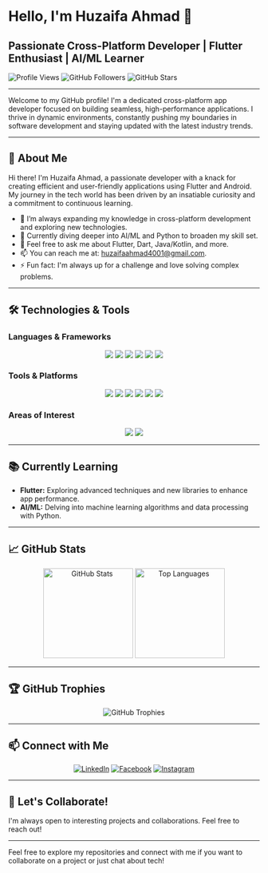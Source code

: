 # Hello, I'm Huzaifa Ahmad 👋
## Passionate Cross-Platform Developer | Flutter Enthusiast | AI/ML Learner

![Profile Views](https://komarev.com/ghpvc/?username=huzaifaAhmad9&color=blue)
![GitHub Followers](https://img.shields.io/github/followers/huzaifaAhmad9?style=social)
![GitHub Stars](https://img.shields.io/github/stars/huzaifaAhmad9?style=social)

---

Welcome to my GitHub profile! I'm a dedicated cross-platform app developer focused on building seamless, high-performance applications. I thrive in dynamic environments, constantly pushing my boundaries in software development and staying updated with the latest industry trends.

---

## 🚀 About Me

Hi there! I'm Huzaifa Ahmad, a passionate developer with a knack for creating efficient and user-friendly applications using Flutter and Android. My journey in the tech world has been driven by an insatiable curiosity and a commitment to continuous learning.

- 🌱 I’m always expanding my knowledge in cross-platform development and exploring new technologies.
- 💼 Currently diving deeper into AI/ML and Python to broaden my skill set.
- 💬 Feel free to ask me about Flutter, Dart, Java/Kotlin, and more.
- 📫 You can reach me at: huzaifaahmad4001@gmail.com.
- ⚡ Fun fact: I'm always up for a challenge and love solving complex problems.

---

## 🛠️ Technologies & Tools

### Languages & Frameworks
<p align="center">
  <img src="https://img.shields.io/badge/Dart-0175C2?style=for-the-badge&logo=dart&logoColor=white" />
  <img src="https://img.shields.io/badge/Flutter-02569B?style=for-the-badge&logo=flutter&logoColor=white" />
  <img src="https://img.shields.io/badge/Java-007396?style=for-the-badge&logo=java&logoColor=white" />
  <img src="https://img.shields.io/badge/Kotlin-0095D5?style=for-the-badge&logo=kotlin&logoColor=white" />
  <img src="https://img.shields.io/badge/Python-3776AB?style=for-the-badge&logo=python&logoColor=white" />
  <img src="https://img.shields.io/badge/XML-FF6600?style=for-the-badge&logo=xml&logoColor=white" />
</p>

### Tools & Platforms
<p align="center">
  <img src="https://img.shields.io/badge/Git-F05032?style=for-the-badge&logo=git&logoColor=white" />
  <img src="https://img.shields.io/badge/GitHub-181717?style=for-the-badge&logo=github&logoColor=white" />
  <img src="https://img.shields.io/badge/VS%20Code-007ACC?style=for-the-badge&logo=visual-studio-code&logoColor=white" />
  <img src="https://img.shields.io/badge/Android_Studio-3DDC84?style=for-the-badge&logo=android-studio&logoColor=white" />
  <img src="https://img.shields.io/badge/Firebase-FFCA28?style=for-the-badge&logo=firebase&logoColor=black" />
  <img src="https://img.shields.io/badge/Postman-FF6C37?style=for-the-badge&logo=postman&logoColor=white" />
</p>

### Areas of Interest
<p align="center">
  <img src="https://img.shields.io/badge/Machine%20Learning-FF6F00?style=for-the-badge&logo=tensorflow&logoColor=white" />
  <img src="https://img.shields.io/badge/Data%20Science-4CAF50?style=for-the-badge&logo=anaconda&logoColor=white" />
</p>

---

## 📚 Currently Learning

- **Flutter:** Exploring advanced techniques and new libraries to enhance app performance.
- **AI/ML:** Delving into machine learning algorithms and data processing with Python.
  
---

## 📈 GitHub Stats

<p align="center">
  <img height="180em" src="https://github-readme-stats.vercel.app/api?username=huzaifaAhmad9&show_icons=true&theme=radical" alt="GitHub Stats" />
  <img height="180em" src="https://github-readme-stats.vercel.app/api/top-langs/?username=huzaifaAhmad9&layout=compact&theme=radical" alt="Top Languages" />
</p>

---

## 🏆 GitHub Trophies

<p align="center">
  <img src="https://github-profile-trophy.vercel.app/?username=huzaifaAhmad9&theme=onedark" alt="GitHub Trophies" />
</p>

---

## 📫 Connect with Me

<p align="center">
  <a href="https://www.linkedin.com/in/huzaifa-ahmad-b51218298/"><img src="https://img.shields.io/badge/LinkedIn-blue?style=for-the-badge&logo=linkedin&logoColor=white" alt="LinkedIn"></a>
  <a href="https://www.facebook.com/profile.php?id=100028110912765"><img src="https://img.shields.io/badge/Facebook-1877F2?style=for-the-badge&logo=facebook&logoColor=white" alt="Facebook"></a>
  <a href="https://www.instagram.com/huzaifa__ahmad_09/"><img src="https://img.shields.io/badge/Instagram-E4405F?style=for-the-badge&logo=instagram&logoColor=white" alt="Instagram"></a>
</p>

---

## 🚀 Let's Collaborate!

I'm always open to interesting projects and collaborations. Feel free to reach out!

---

Feel free to explore my repositories and connect with me if you want to collaborate on a project or just chat about tech!

